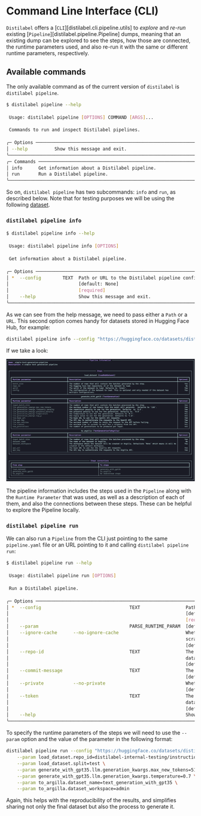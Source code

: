 # Command Line Interface (CLI)

`Distilabel` offers a [`CLI`][distilabel.cli.pipeline.utils] to _explore_ and _re-run_ existing [`Pipeline`][distilabel.pipeline.Pipeline] dumps, meaning that an existing dump can be explored to see the steps, how those are connected, the runtime parameters used, and also re-run it with the same or different runtime parameters, respectively.

## Available commands

The only available command as of the current version of `distilabel` is `distilabel pipeline`.

```bash
$ distilabel pipeline --help

 Usage: distilabel pipeline [OPTIONS] COMMAND [ARGS]...

 Commands to run and inspect Distilabel pipelines.

╭─ Options ───────────────────────────────────────────────────────────────────────────────╮
│ --help          Show this message and exit.                                             │
╰─────────────────────────────────────────────────────────────────────────────────────────╯
╭─ Commands ──────────────────────────────────────────────────────────────────────────────╮
│ info      Get information about a Distilabel pipeline.                                  │
│ run       Run a Distilabel pipeline.                                                    │
╰─────────────────────────────────────────────────────────────────────────────────────────╯
```

So on, `distilabel pipeline` has two subcommands: `info` and `run`, as described below. Note that for testing purposes we will be using the following [dataset](https://huggingface.co/datasets/distilabel-internal-testing/ultrafeedback-mini).

### `distilabel pipeline info`

```bash
$ distilabel pipeline info --help

 Usage: distilabel pipeline info [OPTIONS]

 Get information about a Distilabel pipeline.

╭─ Options ───────────────────────────────────────────────────────────────────────────╮
│ *  --config        TEXT  Path or URL to the Distilabel pipeline configuration file. │
│                          [default: None]                                            │
│                          [required]                                                 │
│    --help                Show this message and exit.                                │
╰─────────────────────────────────────────────────────────────────────────────────────╯
```

As we can see from the help message, we need to pass either a `Path` or a `URL`. This second option comes handy for datasets stored in Hugging Face Hub, for example:

```bash
distilabel pipeline info --config "https://huggingface.co/datasets/distilabel-internal-testing/instruction-dataset-mini-with-generations/raw/main/pipeline.yaml"
```

If we take a look:

![CLI 1](../../../../assets/images/sections/cli/cli_pipe.png)

The pipeline information includes the steps used in the `Pipeline` along with the `Runtime Parameter` that was used, as well as a description of each of them, and also the connections between these steps. These can be helpful to explore the Pipeline locally.

### `distilabel pipeline run`

We can also run a `Pipeline` from the CLI just pointing to the same `pipeline.yaml` file or an URL pointing to it and calling `distilabel pipeline run`:

```bash
$ distilabel pipeline run --help

 Usage: distilabel pipeline run [OPTIONS]

 Run a Distilabel pipeline.

╭─ Options ─────────────────────────────────────────────────────────────────────────────────────────────────────────────────────╮
│ *  --config                                 TEXT                 Path or URL to the Distilabel pipeline configuration file.   │
│                                                                  [default: None]                                              │
│                                                                  [required]                                                   │
│    --param                                  PARSE_RUNTIME_PARAM  [default: (dynamic)]                                         │
│    --ignore-cache      --no-ignore-cache                         Whether to ignore the cache and re-run the pipeline from     │
│                                                                  scratch.                                                     │
│                                                                  [default: no-ignore-cache]                                   │
│    --repo-id                                TEXT                 The Hugging Face Hub repository ID to push the resulting     │
│                                                                  dataset to.                                                  │
│                                                                  [default: None]                                              │
│    --commit-message                         TEXT                 The commit message to use when pushing the dataset.          │
│                                                                  [default: None]                                              │
│    --private           --no-private                              Whether to make the resulting dataset private on the Hub.    │
│                                                                  [default: no-private]                                        │
│    --token                                  TEXT                 The Hugging Face Hub API token to use when pushing the       │
│                                                                  dataset.                                                     │
│                                                                  [default: None]                                              │
│    --help                                                        Show this message and exit.                                  │
╰───────────────────────────────────────────────────────────────────────────────────────────────────────────────────────────────╯
```

To specify the runtime parameters of the steps we will need to use the `--param` option and the value of the parameter in the following format:

```bash
distilabel pipeline run --config "https://huggingface.co/datasets/distilabel-internal-testing/instruction-dataset-mini-with-generations/raw/main/pipeline.yaml" \
	--param load_dataset.repo_id=distilabel-internal-testing/instruction-dataset-mini \
	--param load_dataset.split=test \
	--param generate_with_gpt35.llm.generation_kwargs.max_new_tokens=512 \
	--param generate_with_gpt35.llm.generation_kwargs.temperature=0.7 \
	--param to_argilla.dataset_name=text_generation_with_gpt35 \
	--param to_argilla.dataset_workspace=admin
```

Again, this helps with the reproducibility of the results, and simplifies sharing not only the final dataset but also the process to generate it.
